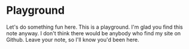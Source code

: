# Playground
Let's do something fun here. This is a playground.
I'm glad you find this note anyway.
I don't think there would be anybody who find my site on Github.
Leave your note, so I'll know you'd been here. 
